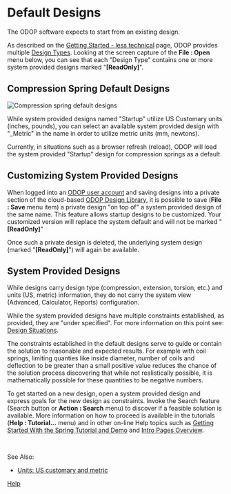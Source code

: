 # Default Designs  
The ODOP software expects to start from an existing design.   

As described on the [Getting Started - less technical](/docs/Help/gettingStarted.html) page, 
ODOP provides multiple [Design Types](/docs/Help/terminology.html#designTypes). 
Looking at the screen capture of the **File : Open** menu below, you can see that 
each "Design Type" contains one or more system provided designs marked "**[ReadOnly]**". 

## Compression Spring Default Designs   
![Compression spring default designs](/docs/Help/img/FileOpen_defaultDesigns.png "File : Open default designs")  

While system provided designs named "Startup" utilize US Customary units (inches, pounds), 
you can select an available system provided design with "_Metric" in the name in order to 
utilize metric units (mm, newtons).  

Currently, in situations such as a browser refresh (reload), 
ODOP will load the system provided "Startup" design for compression springs as a default.  

## Customizing System Provided Designs
When logged into an [ODOP user account](/docs/About/userAccounts.html) 
and saving designs into a private section of the cloud-based 
[ODOP Design Library](/docs/Help/terminology.html#designLib), 
it is possible to save (**File : Save** menu item) a private design "on top of" 
a system provided design of the same name. 
This feature allows startup designs to be customized. 
Your customized version will replace the system default and will not be marked "**[ReadOnly]**"  

Once such a private design is deleted, the underlying system design (marked "**[ReadOnly]**") 
will again be available.  

## System Provided Designs
While designs carry design type (compression, extension, torsion, etc.) and units (US, metric) information, 
they do not carry the system view (Advanced, Calculator, Reports) configuration.    

While the system provided designs have multiple constraints established, 
as provided, they are "under specified". 
For more information on this point see: [Design Situations](designSituations.html).   

The constraints established in the default designs serve to guide or contain the solution to 
reasonable and expected results. 
For example with coil springs, 
limiting quanties like inside diameter, number of coils and deflection to be greater than 
a small positive value reduces the chance of the solution process discovering that 
while not realistically possible, it is mathematically possible for these quantities to be negative numbers.  

To get started on a new design, open a system provided design and express goals for the new design as constraints. 
Invoke the Search feature (Search button or **Action : Search** menu) to discover if a feasible solution is available. 
More information on how to proceed is available in the tutorials (**Help : Tutorial...** menu) 
and in other on-line Help topics such as 
[Getting Started With the Spring Tutorial and Demo](gettingStartedSpring.html) and 
[Intro Pages Overview](/docs/About/introPagesOverview.html).  

&nbsp;

See Also:   
 - [Units: US customary and metric](/docs/Help/SpringDesign/unitsUSmetric.html)   


[Help](/docs/Help/index.html)
